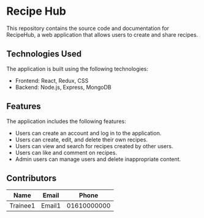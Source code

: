 # Recipe Hub
This repository contains the source code and documentation for RecipeHub, a web application that allows users to create and share recipes.

## Technologies Used
The application is built using the following technologies:
- Frontend: React, Redux, CSS
- Backend: Node.js, Express, MongoDB

## Features
The application includes the following features:
- Users can create an account and log in to the application.
- Users can create, edit, and delete their own recipes.
- Users can view and search for recipes created by other users.
- Users can like and comment on recipes.
- Admin users can manage users and delete inappropriate content.

## Contributors
|Name | Email | Phone |
|-----|-------|-------|
|Trainee1|Email1|01610000000|

